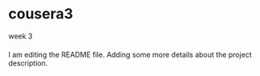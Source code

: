 # cousera3
week 3

####
I am editing the README file. Adding some more details about the project description.
